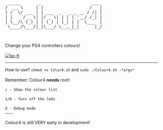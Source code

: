 <pre> _____       _                    ___ 
/  __ \     | |                  /   |
| /  \/ ___ | | ___  _   _ _ __ / /| |
| |    / _ \| |/ _ \| | | | '__/ /_| |
| \__/\ (_) | | (_) | |_| | |  \___  |
 \____/\___/|_|\___/ \__,_|_|      |_/
                                      
                                      </pre>
Change your PS4 controllers colours!
<br /><br />
[![ko-fi](https://www.ko-fi.com/img/donate_sm.png)](https://ko-fi.com/R6R3HDMB)
- - -
How to use?
`chmod +x Colur4.sh` and `sudo ./Colour4.sh -*args*`
<br /><br />
Remember: Colour4 **needs** root!
<br /><br />
`c - Show the colour list`
<br /><br />
`1/0 - Turn off the leds`
<br /><br />
`d - Debug mode`
<br />----<br />

Colour4 is still VERY early in development!
